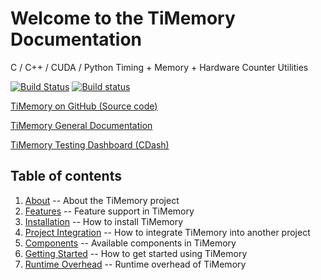# Welcome to the TiMemory Documentation

C / C++ / CUDA / Python Timing + Memory + Hardware Counter Utilities

[![Build Status](https://travis-ci.org/jrmadsen/TiMemory.svg?branch=master)](https://travis-ci.org/jrmadsen/TiMemory)
[![Build status](https://ci.appveyor.com/api/projects/status/8xk72ootwsefi8c1?svg=true)](https://ci.appveyor.com/project/jrmadsen/timemory)

[TiMemory on GitHub (Source code)](https://github.com/jrmadsen/TiMemory)

[TiMemory General Documentation](https://jrmadsen.github.io/TiMemory)

<!-- [TiMemory Source Code Documentation (Doxygen)](https://jrmadsen.github.io/TiMemory/doxy/index.html) -->

[TiMemory Testing Dashboard (CDash)](https://cdash.nersc.gov/index.php?project=TiMemory)

## Table of contents

1. [About](/about) -- About the TiMemory project
2. [Features](/features) -- Feature support in TiMemory
3. [Installation](/installation) -- How to install TiMemory
4. [Project Integration](/integrating) -- How to integrate TiMemory into another project
5. [Components](/components) -- Available components in TiMemory
6. [Getting Started](/getting_started) -- How to get started using TiMemory
7. [Runtime Overhead](/overhead) -- Runtime overhead of TiMemory
